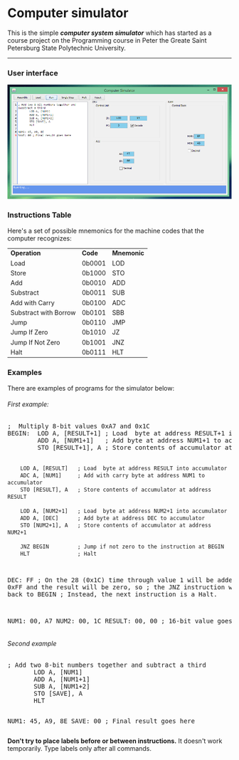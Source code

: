 <h1>Computer simulator</h1>
<p>This is the simple <i><strong>computer system simulator</strong></i> which has started as a course project on the Programming course in Peter the Greate Saint Petersburg State Polytechnic University.<br></p>
<hr />
<h3>User interface</h3>
<img src="screenshots/main_window.png" alt="Main window">
<h3>Instructions Table</h3>
<p>Here's a set of possible mnemonics for the machine codes that the computer recognizes:</p>
<table>
  <tr>
    <td><b>Operation</b></td>
    <td><b>Code</b></td>
    <td><b>Mnemonic</b></td>
  </tr>
  <tr>
    <td>Load</td>
    <td>0b0001</td>
    <td>LOD</td>
  </tr>
  <tr>
    <td>Store</td>
    <td>0b1000</td>
    <td>STO</td>
  </tr>
  <tr>
    <td>Add</td>
    <td>0b0010</td>
    <td>ADD</td>
  </tr>
  <tr>
    <td>Substract</td>
    <td>0b0011</td>
    <td>SUB</td>
  </tr>
  <tr>
    <td>Add with Carry</td>
    <td>0b0100</td>
    <td>ADC</td>
  </tr>
  <tr>
    <td>Substract with Borrow</td>
    <td>0b0101</td>
    <td>SBB</td>
  </tr>
  <tr>
    <td>Jump</td>
    <td>0b0110</td>
    <td>JMP</td>
  </tr>
  <tr>
    <td>Jump If Zero</td>
    <td>0b1010</td>
    <td>JZ</td>
  </tr>
  <tr>
    <td>Jump If Not Zero</td>
    <td>0b1001</td>
    <td>JNZ</td>
  </tr>
  <tr>
    <td>Halt</td>
    <td>0b0111</td>
    <td>HLT</td>
  </tr>
</table>
<h3>Examples</h3>
<p>There are examples of programs for the simulator below:</p>
<h6>First example:</h6>
<pre>
;  Multiply 8-bit values 0xA7 and 0x1C
BEGIN:  LOD A, [RESULT+1] ; Load  byte at address RESULT+1 into accumulator
        ADD A, [NUM1+1]   ; Add byte at address NUM1+1 to accumulator
        STO [RESULT+1], A ; Store contents of accumulator at address RESULT+1

        LOD A, [RESULT]   ; Load  byte at address RESULT into accumulator
        ADC A, [NUM1]     ; Add with carry byte at address NUM1 to accumulator
        STO [RESULT], A   ; Store contents of accumulator at address RESULT

        LOD A, [NUM2+1]   ; Load  byte at address NUM2+1 into accumulator
        ADD A, [DEC]      ; Add byte at address DEC to accumulator
        STO [NUM2+1], A   ; Store contents of accumulator at address NUM2+1

        JNZ BEGIN         ; Jump if not zero to the instruction at BEGIN
        HLT               ; Halt
        
DEC:    FF                ; On the 28 (0x1C) time through value 1 will be added
                          ;  to 0xFF and the result will be zero, so
                          ;  the JNZ instruction will not jump back to BEGIN
                          ;  Instead, the next instruction is a Halt.

NUM1:   00, A7
NUM2:   00, 1C
RESULT: 00, 00            ; 16-bit value goes here
</pre>
<h6>Second example</h6>
<pre>
; Add two 8-bit numbers together and subtract a third
       LOD A, [NUM1]
       ADD A, [NUM1+1]
       SUB A, [NUM1+2]
       STO [SAVE], A
       HLT

NUM1: 45, A9, 8E
SAVE: 00 ; Final result goes here
</pre>
<b>Don't try to place labels before or between instructions.</b> It doesn't work temporarily. Type labels only after all commands.
